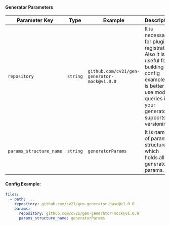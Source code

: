

#### Generator Parameters
| Parameter Key | Type | Example | Description |
| --- | --- | --- | --- |
|`repository`|`string`|`github.com/cv21/gen-generator-mock@v1.0.0`|It is necessary for plugin registration. Also it is useful for building config example. It is better to use module queries if your generator supports versioning.|
|`params_structure_name`|`string`|`generatorParams`|It is name of params structure which holds all generator params.|

#### Config Example:

```yaml
files:
  - path: ...
    repository: github.com/cv21/gen-generator-base@v1.0.0
    params:
      repository: github.com/cv21/gen-generator-mock@v1.0.0
      params_structure_name: generatorParams
```

